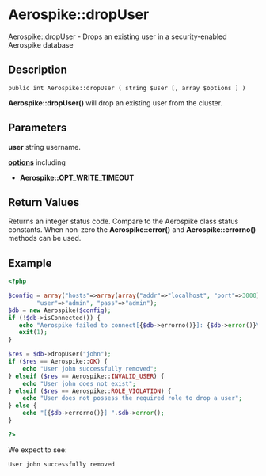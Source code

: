
# Aerospike::dropUser

Aerospike::dropUser - Drops an existing user in a security-enabled Aerospike database

## Description

```
public int Aerospike::dropUser ( string $user [, array $options ] )
```

**Aerospike::dropUser()** will drop an existing user from the cluster.

## Parameters

**user** string username.

**[options](aerospike.md)** including
- **Aerospike::OPT_WRITE_TIMEOUT**

## Return Values

Returns an integer status code.  Compare to the Aerospike class status
constants.  When non-zero the **Aerospike::error()** and
**Aerospike::errorno()** methods can be used.

## Example

```php
<?php

$config = array("hosts"=>array(array("addr"=>"localhost", "port"=>3000)),
        "user"=>"admin", "pass"=>"admin");
$db = new Aerospike($config);
if (!$db->isConnected()) {
   echo "Aerospike failed to connect[{$db->errorno()}]: {$db->error()}\n";
   exit(1);
}

$res = $db->dropUser("john");
if ($res == Aerospike::OK) {
    echo "User john successfully removed";
} elseif ($res == Aerospike::INVALID_USER) {
    echo "User john does not exist";
} elseif ($res == Aerospike::ROLE_VIOLATION) {
    echo "User does not possess the required role to drop a user";
} else {
    echo "[{$db->errorno()}] ".$db->error();
}

?>
```

We expect to see:

```
User john successfully removed
```

